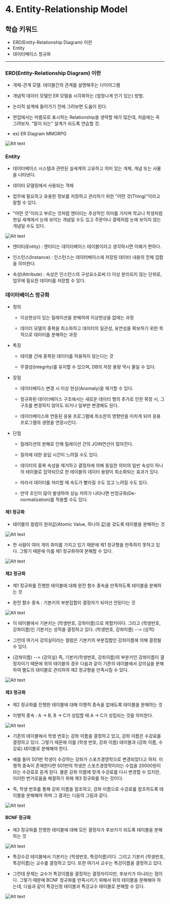 # 4. Entity-Relationship Model

## 학습 키워드

- ERD(Entity-Relationship Diagram) 이란
- Entity
- 데이터베이스 정규화

***

### ERD(Entity-Relationship Diagram) 이란

- 개체-관계 모델. 테이블간의 관계를 설명해주는 다이어그램

- 개념적 데이터 모델인 ER 모델을 시각화하는 (엄청나게 인기 있는) 방법.

- 논리적 설계에 들어가기 전에 그려보면 도움이 된다.

- 현업에서는 마름모로 표시하는 Relationship을 생략할 때가 많은데, 처음에는 꼭 그려보자. “말이 되는” 설계가 되도록 연습할 것.

- ex) ER Diagram MMORPG

![Alt text](image-1.png)

### Entity

- 데이터베이스 시스템과 관련된 실세계의 고유하고 의미 있는 개체, 개념 또는 사물을 나타낸다.

- 데이터 모델링에서 사용되는 객체

- 업무에 필요하고 유용한 정보를 저장하고 관리하기 위한 "어떤 것(Thing)"이라고 말할 수 있다.

- "어떤 것"이라고 부르는 것처럼 엔터티는 추상적인 의미를 가지며 학교나 학생처럼 현실 세계에서 눈에 보이는 개념일 수도 있고 주문이나 결제처럼 눈에 보이지 않는 개념일 수도 있다.

![Alt text](image-2.png)

- 엔터티(Entity) : 엔터티는 데이터베이스 테이블이라고 생각하시면 이해가 편하다.

- 인스턴스(Instance) : 인스턴스는 데이터베이스에 저장된 데이터 내용의 전체 집합을 의미한다.

- 속성(Attribute) : 속성은 인스턴스의 구성요소로써 더 이상 분리되지 않는 단위로, 업무에 필요한 데이터를 저장할 수 있다.

### 데이터베이스 정규화

- 정의

  - 이상현상이 있는 릴레이션을 분해하여 이상현상을 없애는 과정

  - 데이터 모델의 중복을 최소화하고 데이터의 일관성, 유연성을 확보하기 위한 목적으로 데이터를 분해하는 과정

- 특징

  - 테이블 간에 중복된 데이터를 허용하지 않는다는 것

  - 무결성(Integrity)를 유지할 수 있으며, DB의 저장 용량 역시 줄일 수 있다.

- 장점

  - 데이터베이스 변경 시 이상 현상(Anomaly)을 제거할 수 있다.

  - 정규화된 데이터베이스 구조에서는 새로운 데이터 형의 추가로 인한 확장 시, 그 구조를 변경하지 않아도 되거나 일부만 변경해도 된다.

  - 데이터베이스와 연동된 응용 프로그램에 최소한의 영향만을 미치게 되어 응용프로그램의 생명을 연장시킨다.

- 단점

  - 릴레이션의 분해로 인해 릴레이션 간의 JOIN연산이 많아진다.

  - 질의에 대한 응답 시간이 느려질 수도 있다.
  
  - 데이터의 중복 속성을 제거하고 결정자에 의해 동일한 의미의 일반 속성이 하나의 테이블로 집약되므로 한 테이블의 데이터 용량이 최소화되는 효과가 있다.

  - 따라서 데이터를 처리할 때 속도가 빨라질 수도 있고 느려질 수도 있다.

  - 만약 조인이 많이 발생하여 성능 저하가 나타나면 반정규화(De-normalization)를 적용할 수도 있다.

#### 제1 정규화

- 테이블의 컬럼이 원자값(Atomic Value, 하나의 값)을 갖도록 테이블을 분해하는 것

![Alt text](image-3.png)

- 한 사람이 여러 개의 취미를 가지고 있기 때문에 제1 정규형을 만족하지 못하고 있다. 그렇기 때문에 이를 제1 정규화하여 분해할 수 있다.

![Alt text](image-4.png)

#### 제2 정규화

- 제1 정규화를 진행한 테이블에 대해 완전 함수 종속을 만족하도록 테이블을 분해하는 것

- 완전 함수 종속 : 기본키의 부분집합이 결정자가 되어선 안된다는 것

![Alt text](image-5.png)

- 이 테이블에서 기본키는 (학생번호, 강좌이름)으로 복합키이다. 그리고 (학생번호, 강좌이름)인 기본키는 성적을 결정하고 있다. (학생번호, 강좌이름) --> (성적)

- 그런데 여기서 강의실이라는 컬럼은 기본키의 부분집합인 강좌이름에 의해 결정될 수 있다.

- (강좌이름) --> (강의실)
즉, 기본키(학생번호, 강좌이름)의 부분키인 강좌이름이 결정자이기 때문에 위의 테이블의 경우 다음과 같이 기존의 테이블에서 강의실을 분해하여 별도의 테이블로 관리하여 제2 정규형을 만족시킬 수 있다.

![Alt text](image-6.png)

#### 제3 정규화

- 제2 정규화를 진행한 테이블에 대해 이행적 종속을 없애도록 테이블을 분해하는 것

- 이행적 종속 : A -> B, B -> C가 성립할 때 A -> C가 성립되는 것을 의미한다.

![Alt text](image-7.png)

- 기존의 테이블에서 학생 번호는 강좌 이름을 결정하고 있고, 강좌 이름은 수강료를 결정하고 있다. 그렇기 때문에 이를 (학생 번호, 강좌 이름) 테이블과 (강좌 이름, 수강료) 테이블로 분해해야 한다.

- 예를 들어 501번 학생이 수강하는 강좌가 스포츠경영학으로 변경되었다고 하자. 이행적 종속이 존재한다면 501번의 학생은 스포츠경영학이라는 수업을 20000원이라는 수강료로 듣게 된다. 물론 강좌 이름에 맞게 수강료를 다시 변경할 수 있지만, 이러한 번거로움을 해결하기 위해 제3 정규화를 하는 것이다.

- 즉, 학생 번호를 통해 강좌 이름을 참조하고, 강좌 이름으로 수강료를 참조하도록 테이블을 분해해야 하며 그 결과는 다음의 그림과 같다.

![Alt text](image-8.png)

#### BCNF 정규화

- 제3 정규화를 진행한 테이블에 대해 모든 결정자가 후보키가 되도록 테이블을 분해하는 것

![Alt text](image-9.png)

- 특강수강 테이블에서 기본키는 (학생번호, 특강이름)이다. 그리고 기본키 (학생번호, 특강이름)는 교수를 결정하고 있다. 또한 여기서 교수는 특강이름을 결정하고 있다.

- 그런데 문제는 교수가 특강이름을 결정하는 결정자이지만, 후보키가 아니라는 점이다. 그렇기 때문에 BCNF 정규화를 만족시키기 위해서 위의 테이블을 분해해야 하는데, 다음과 같이 특강신청 테이블과 특강교수 테이블로 분해할 수 있다.

![Alt text](image-10.png)

